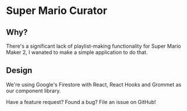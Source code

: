 # Super Mario Curator

## Why?

There's a significant lack of playlist-making functionality for Super Mario Maker 2, I wanated to make a simple application to do that.

## Design

We're using Google's Firestore with React, React Hooks and Grommet as our component library.

Have a feature request? Found a bug? File an issue on GitHub!
